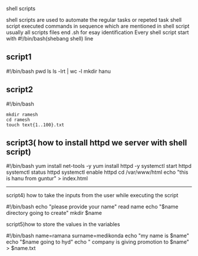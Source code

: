 shell scripts

shell scripts are used to automate the regular tasks or repeted task
shell script executed commands in sequence which are mentioned in shell
script
usually all scripts files end .sh for esay identification
Every shell script start with #!/bin/bash(shebang shell) line

script1
------
#!/bin/bash
  pwd
  ls
  ls -lrt | wc -l
  mkdir hanu


script2
-----
#!/bin/bash
```date
mkdir ramesh
cd ramesh
touch text{1..100}.txt
```

script3( how to install httpd we server with shell script)
-----

#!/bin/bash
yum install net-tools -y
yum install httpd -y
systemctl start httpd
systemctl status httpd
systemctl enable httpd
cd /var/www/html
echo "this is hanu from guntur" > index.html


------------
script4) how to take the inputs from the user while executing the script

#!/bin/bash
echo "please provide your name"
read name
echo "$name directory going to create"
mkdir $name


script5)how to store the values in the variables

#!/bin/bash
name=ramana
surname=medikonda
echo "my name is $name"
echo "$name going to hyd"
echo " company is giving promotion to $name" > $name.txt









